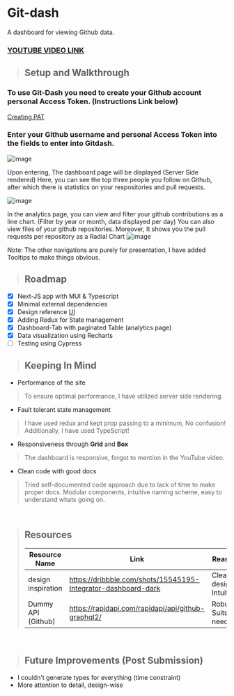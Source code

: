 # Git-dash

A dashboard for viewing Github data.
<br>
### [YOUTUBE VIDEO LINK](https://youtu.be/3nPlF2U9U8w)

> ## Setup and Walkthrough

### To use Git-Dash you need to create your Github account personal Access Token. (Instructions Link below)
[Creating PAT](https://docs.github.com/en/github/authenticating-to-github/keeping-your-account-and-data-secure/creating-a-personal-access-token)

### Enter your Github username and personal Access Token into the fields to enter into Gitdash.
![image](https://user-images.githubusercontent.com/52369953/131734994-5c09b2eb-143b-4c86-a341-e2378160e158.png)

Upon entering, The dashboard page will be displayed (Server Side rendered) 
Here, you can see the top three people you follow on Github, after which there is statistics on your respositories and pull requests.

![image](https://user-images.githubusercontent.com/52369953/131734376-490f6743-5d24-41b5-ac59-37425b8b7628.png)

In the analytics page, you can view and filter your github contributions as a line chart. (Filter by year or month, data displayed per day)
You can also view files of your github repositories. Moreover, It shows you the pull requests per repository as a Radial Chart
![image](https://user-images.githubusercontent.com/52369953/131734851-44347162-50d5-4c74-93d2-cac265ffafb3.png)

Note: The other navigations are purely for presentation, I have added Tooltips to make things obvious.
<br>

> ## Roadmap
- [x] Next-JS app with MUI & Typescript
- [x] Minimal external dependencies
- [x] Design reference [UI](https://dribbble.com/shots/15545195-Integrator-dashboard-dark)
- [x] Adding Redux for State management
- [x] Dashboard-Tab with paginated Table (analytics page)
- [x] Data visualization using Recharts
- [ ] Testing using Cypress
      <br>

> ## Keeping In Mind

- Performance of the site
> To ensure optimal performance, I have utilized server side rendering.
- Fault tolerant state management
> I have used redux and kept prop passing to a minimum, No confusion! Additionally, I have used TypeScript!
- Responsiveness through **Grid** and **Box**
> The dashboard is responsive, forgot to mention in the YouTube video.
- Clean code with good docs
> Tried self-documented code approach due to lack of time to make proper docs. Modular components, intuitive naming scheme, easy to understand whats going on.
  <br>

> ## Resources
>
> | Resource Name      | Link                                                          | Reason                  |
> | ------------------ | ------------------------------------------------------------- | ----------------------- |
> | design inspiration | https://dribbble.com/shots/15545195-Integrator-dashboard-dark | Clean design, Intuitive |
> | Dummy API (Github) | https://rapidapi.com/rapidapi/api/github-graphql2/            | Robust, Suits needs     |

<br>

> ## Future Improvements (Post Submission)

- I couldn't generate types for everything (time constraint)
- More attention to detail, design-wise
